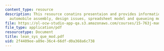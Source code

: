 ```yaml
---
content_type: resource
description: This resource conatins presentaion and provides information regarding
  automobile assembly, design issues, spreadsheet model and queueing model.
file: https://ol-ocw-studio-app-qa.s3.amazonaws.com/courses/15-763j-manufacturing-system-and-supply-chain-design-spring-2005/2f4409eea89e36c466dfd0a368a6c738_lean_sys_que_mod.pdf
file_type: application/pdf
resourcetype: Document
title: lean_sys_que_mod.pdf
uid: 2f4409ee-a89e-36c4-66df-d0a368a6c738
---
```

